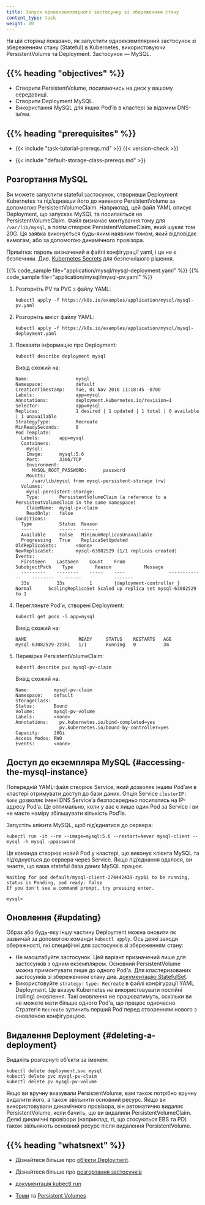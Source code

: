 ```yaml
---
title: Запуск одноекземплярного застосунку зі збереженням стану
content_type: task
weight: 20
---
```


<!-- overview -->

На цій сторінці показано, як запустити одноекземплярний застосунок зі збереженням стану (Stateful) в Kubernetes, використовуючи PersistentVolume та Deployment. Застосунок — MySQL.

## {{% heading "objectives" %}}

- Створити PersistentVolume, посилаючись на диск у вашому середовищі.
- Створити Deployment MySQL.
- Використання MySQL для інших Podʼів в кластері за відомим DNS-імʼям.

## {{% heading "prerequisites" %}}

- {{< include "task-tutorial-prereqs.md" >}} {{< version-check >}}

- {{< include "default-storage-class-prereqs.md" >}}

<!-- lessoncontent -->

## Розгортання MySQL

Ви можете запустити stateful застосунок, створивши Deployment Kubernetes та підʼєднавши його до наявного PersistentVolume за допомогою PersistentVolumeClaim. Наприклад, цей файл YAML описує Deployment, що запускає MySQL та посилається на PersistentVolumeClaim. Файл визначає монтування тому для `/var/lib/mysql`, а потім створює PersistentVolumeClaim, який шукає том 20G. Ця заявка виконується будь-яким наявним томом, який відповідає вимогам, або за допомогою динамічного провізора.

Примітка: пароль визначений в файлі конфігурації yaml, і це не є безпечним. Див. [Kubernetes Secrets](/uk/docs/concepts/configuration/secret/) для безпечнішого рішення.

{{% code_sample file="application/mysql/mysql-deployment.yaml" %}}
{{% code_sample file="application/mysql/mysql-pv.yaml" %}}

1. Розгорніть PV та PVC з файлу YAML:

   ```shell
   kubectl apply -f https://k8s.io/examples/application/mysql/mysql-pv.yaml
   ```

2. Розгорніть вміст файлу YAML:

   ```shell
   kubectl apply -f https://k8s.io/examples/application/mysql/mysql-deployment.yaml
   ```

3. Показати інформацію про Deployment:

   ```shell
   kubectl describe deployment mysql
   ```

   Вивід схожий на:

   ```none
   Name:                 mysql
   Namespace:            default
   CreationTimestamp:    Tue, 01 Nov 2016 11:18:45 -0700
   Labels:               app=mysql
   Annotations:          deployment.kubernetes.io/revision=1
   Selector:             app=mysql
   Replicas:             1 desired | 1 updated | 1 total | 0 available | 1 unavailable
   StrategyType:         Recreate
   MinReadySeconds:      0
   Pod Template:
     Labels:       app=mysql
     Containers:
       mysql:
       Image:      mysql:5.6
       Port:       3306/TCP
       Environment:
         MYSQL_ROOT_PASSWORD:      password
       Mounts:
         /var/lib/mysql from mysql-persistent-storage (rw)
     Volumes:
       mysql-persistent-storage:
       Type:       PersistentVolumeClaim (a reference to a PersistentVolumeClaim in the same namespace)
       ClaimName:  mysql-pv-claim
       ReadOnly:   false
   Conditions:
     Type          Status  Reason
     ----          ------  ------
     Available     False   MinimumReplicasUnavailable
     Progressing   True    ReplicaSetUpdated
   OldReplicaSets:       <none>
   NewReplicaSet:        mysql-63082529 (1/1 replicas created)
   Events:
     FirstSeen    LastSeen    Count    From                SubobjectPath    Type        Reason            Message
     ---------    --------    -----    ----                -------------    --------    ------            -------
     33s          33s         1        {deployment-controller }             Normal      ScalingReplicaSet Scaled up replica set mysql-63082529 to 1
   ```

4. Перегляньте Podʼи, створені Deployment:

   ```shell
   kubectl get pods -l app=mysql
   ```

   Вивід схожий на:

   ```none
   NAME                   READY     STATUS    RESTARTS   AGE
   mysql-63082529-2z3ki   1/1       Running   0          3m
   ```

5. Перевірка PersistentVolumeClaim:

   ```shell
   kubectl describe pvc mysql-pv-claim
   ```

   Вивід схожий на:

   ```none
   Name:         mysql-pv-claim
   Namespace:    default
   StorageClass:
   Status:       Bound
   Volume:       mysql-pv-volume
   Labels:       <none>
   Annotations:    pv.kubernetes.io/bind-completed=yes
                   pv.kubernetes.io/bound-by-controller=yes
   Capacity:     20Gi
   Access Modes: RWO
   Events:       <none>
   ```

## Доступ до екземпляра MySQL {#accessing-the-mysql-instance}

Попередній YAML-файл створює Service, який дозволяє іншим Podʼам в кластері отримувати доступ до бази даних. Опція Service `clusterIP: None` дозволяє імені DNS Serviceʼа безпосередньо посилатись на IP-адресу Podʼа. Це оптимально, коли у вас є лише один Pod за Service і ви не маєте наміру збільшувати кількість Podʼів.

Запустіть клієнта MySQL, щоб підʼєднатися до сервера:

```shell
kubectl run -it --rm --image=mysql:5.6 --restart=Never mysql-client -- mysql -h mysql -ppassword
```

Ця команда створює новий Pod у кластері, що виконує клієнта MySQL та підʼєднується до сервера через Service. Якщо підʼєднання вдалося, ви знаєте, що ваша stateful база даних MySQL працює.

```none
Waiting for pod default/mysql-client-274442439-zyp6i to be running, status is Pending, pod ready: false
If you don't see a command prompt, try pressing enter.

mysql>
```

## Оновлення {#updating}

Образ або будь-яку іншу частину Deployment можна оновити як зазвичай за допомогою команди `kubectl apply`. Ось деякі заходи обережності, які специфічні для застосунків зі збереженням стану:

- Не масштабуйте застосунок. Цей варіант призначений лише для застосунків з одним екземпляром. Основний PersistentVolume можна примонтувати лише до одного Podʼа. Для кластеризованих застосунків зі збереженням стану див. [документацію StatefulSet](/uk/docs/concepts/workloads/controllers/statefulset/).
- Використовуйте `strategy:` `type: Recreate` в файлі конфігурації YAML Deployment. Це вказує Kubernetes _не_ використовувати постійні (rolling) оновлення. Такі оновлення не працюватимуть, оскільки ви не можете мати більше одного Podʼа, що працює одночасно. Стратегія `Recreate` зупинить перший Pod перед створенням нового з оновленою конфігурацією.

## Видалення Deployment {#deleting-a-deployment}

Видаліть розгорнуті обʼєкти за іменем:

```shell
kubectl delete deployment,svc mysql
kubectl delete pvc mysql-pv-claim
kubectl delete pv mysql-pv-volume
```

Якщо ви вручну вказували PersistentVolume, вам також потрібно вручну видалити його, а також звільнити основний ресурс. Якщо ви використовували динамічного провізора, він автоматично видаляє PersistentVolume, коли бачить, що ви видалили PersistentVolumeClaim. Деякі динамічні провізори (наприклад, ті, що стосуються EBS та PD) також звільняють основний ресурс після видалення PersistentVolume.

## {{% heading "whatsnext" %}}

- Дізнайтеся більше про [обʼєкти Deployment](/uk/docs/concepts/workloads/controllers/deployment/).

- Дізнайтеся більше про [розгортання застосунків](/uk/docs/tasks/run-application/run-stateless-application-deployment/)

- [документація kubectl run](/uk/docs/reference/generated/kubectl/kubectl-commands/#run)

- [Томи](/uk/docs/concepts/storage/volumes/) та [Persistent Volumes](/uk/docs/concepts/storage/persistent-volumes/)
